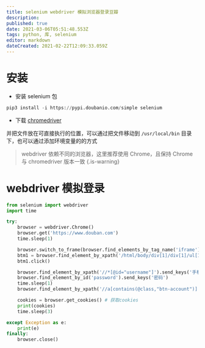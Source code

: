 ```yaml
---
title: selenium webdriver 模拟浏览器登录豆瓣
description: 
published: true
date: 2021-03-06T05:51:48.553Z
tags: python, 库, selenium
editor: markdown
dateCreated: 2021-02-22T12:09:33.059Z
---
```


# 安装

- 安装 selenium 包

```python
pip3 install -i https://pypi.doubanio.com/simple selenium
```

- 下载 [chromedriver](https://chromedriver.chromium.org/)

并把文件放在可直接执行的位置，可以通过把文件移动到 `/usr/local/bin` 目录下，也可以通过添加环境变量的的方式

> webdriver 依赖不同的浏览器，这里推荐使用 Chrome，且保持 Chrome 与 chromedriver 版本一致
{.is-warning}

# webdriver 模拟登录

```python
from selenium import webdriver
import time

try:
    browser = webdriver.Chrome()
    browser.get('https://www.douban.com')
    time.sleep(1)

    browser.switch_to_frame(browser.find_elements_by_tag_name('iframe')[0])
    btm1 = browser.find_element_by_xpath('/html/body/div[1]/div[1]/ul[1]/li[2]')
    btm1.click()

    browser.find_element_by_xpath('//*[@id="username"]').send_keys('手机号/邮箱')
    browser.find_element_by_id('password').send_keys('密码')
    time.sleep(1)
    browser.find_element_by_xpath('//a[contains(@class,"btn-account")]').click()

    cookies = browser.get_cookies() # 获取cookies
    print(cookies)
    time.sleep(3)

except Exception as e:
    print(e)
finally:    
    browser.close()
```